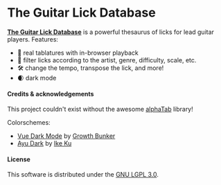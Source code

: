 # The Guitar Lick Database

**[The  Guitar  Lick   Database](https://www.theguitarlickdatabase.com)**  is  a
powerful thesaurus of licks for lead guitar players. Features:
  * 🎼 real tablatures with in-browser playback
  * 🔎 filter licks according to the artist, genre, difficulty, scale, etc.
  * 🛠️ change the tempo, transpose the lick, and more!
  * 🌒 dark mode

#### Credits & acknowledgements
This project couldn't exist without the awesome [alphaTab](https://github.com/CoderLine/alphaTab) library!

Colorschemes:
  * [Vue Dark Mode](https://www.growthbunker.dev/vuedarkmode) by [Growth Bunker](https://www.growthbunker.dev)
  * [Ayu Dark](https://github.com/dempfi/ayu) by [Ike Ku](https://github.com/dempfi)

#### License
This software is distributed under the [GNU LGPL 3.0](https://spdx.org/licenses/LGPL-3.0-only.html).
